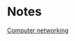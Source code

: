 # Notes

[Computer networking](https://raw.githubusercontent.com/abdulaleem21/Docs/main/networking/notes.md)
